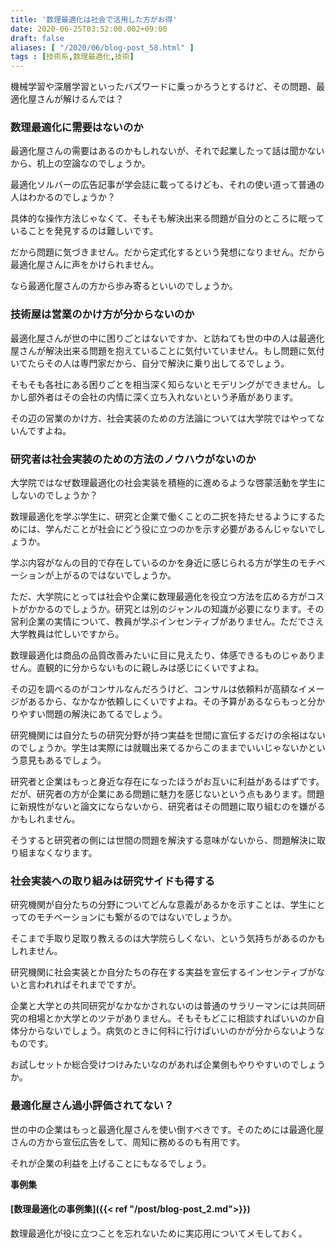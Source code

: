 ```yaml
---
title: '数理最適化は社会で活用した方がお得'
date: 2020-06-25T03:52:00.002+09:00
draft: false
aliases: [ "/2020/06/blog-post_58.html" ]
tags : [技術系,数理最適化,技術]
---
```


機械学習や深層学習といったバズワードに乗っかろうとするけど、その問題、最適化屋さんが解けるんでは？

### 数理最適化に需要はないのか

最適化屋さんの需要はあるのかもしれないが、それで起業したって話は聞かないから、机上の空論なのでしょうか。

最適化ソルバーの広告記事が学会誌に載ってるけども、それの使い道って普通の人はわかるのでしょうか？

具体的な操作方法じゃなくて、そもそも解決出来る問題が自分のところに眠っていることを発見するのは難しいです。

だから問題に気づきません。だから定式化するという発想になりません。だから最適化屋さんに声をかけられません。

なら最適化屋さんの方から歩み寄るといいのでしょうか。

### 技術屋は営業のかけ方が分からないのか

最適化屋さんが世の中に困りごとはないですか、と訪ねても世の中の人は最適化屋さんが解決出来る問題を抱えていることに気付いていません。もし問題に気付いてたらその人は専門家だから、自分で解決に乗り出してるでしょう。

そもそも各社にある困りごとを相当深く知らないとモデリングができません。しかし部外者はその会社の内情に深く立ち入れないという矛盾があります。

その辺の営業のかけ方、社会実装のための方法論については大学院ではやってないんですよね。  

### 研究者は社会実装のための方法のノウハウがないのか

大学院ではなぜ数理最適化の社会実装を積極的に進めるような啓蒙活動を学生にしないのでしょうか？

数理最適化を学ぶ学生に、研究と企業で働くことの二択を持たせるようにするためには、学んだことが社会にどう役に立つのかを示す必要があるんじゃないでしょうか。

学ぶ内容がなんの目的で存在しているのかを身近に感じられる方が学生のモチベーションが上がるのではないでしょうか。

ただ、大学院にとっては社会や企業に数理最適化を役立つ方法を広める方がコストがかかるのでしょうか。研究とは別のジャンルの知識が必要になります。その営利企業の実情について、教員が学ぶインセンティブがありません。ただでさえ大学教員は忙しいですから。

数理最適化は商品の品質改善みたいに目に見えたり、体感できるものじゃありません。直観的に分からないものに親しみは感じにくいですよね。

その辺を調べるのがコンサルなんだろうけど、コンサルは依頼料が高額なイメージがあるから、なかなか依頼しにくいですよね。その予算があるならもっと分かりやすい問題の解決にあてるでしょう。  

研究機関には自分たちの研究分野が持つ実益を世間に宣伝するだけの余裕はないのでしょうか。学生は実際には就職出来てるからこのままでいいじゃないかという意見もあるでしょう。  

研究者と企業はもっと身近な存在になったほうがお互いに利益があるはずです。だが、研究者の方が企業にある問題に魅力を感じないという点もあります。問題に新規性がないと論文にならないから、研究者はその問題に取り組むのを嫌がるかもしれません。

そうすると研究者の側には世間の問題を解決する意味がないから、問題解決に取り組まなくなります。

### 社会実装への取り組みは研究サイドも得する

研究機関が自分たちの分野についてどんな意義があるかを示すことは、学生にとってのモチベーションにも繋がるのではないでしょうか。

そこまで手取り足取り教えるのは大学院らしくない、という気持ちがあるのかもしれません。

研究機関に社会実装とか自分たちの存在する実益を宣伝するインセンティブがないと言われればそれまでですが。  

企業と大学との共同研究がなかなかされないのは普通のサラリーマンには共同研究の相場とか大学とのツテがありません。そもそもどこに相談すればいいのか自体分からないでしょう。病気のときに何科に行けばいいのかが分からないようなものです。

お試しセットか総合受けつけみたいなのがあれば企業側もやりやすいのでしょうか。

### 最適化屋さん過小評価されてない？

世の中の企業はもっと最適化屋さんを使い倒すべきです。そのためには最適化屋さんの方から宣伝広告をして、周知に務めるのも有用です。

それが企業の利益を上げることにもなるでしょう。

**事例集**

#### [数理最適化の事例集]({{< ref "/post/blog-post_2.md">}})
 
数理最適化が役に立つことを忘れないために実応用についてメモしておく。

<div data-vc_mylinkbox_id="887689559"></div>